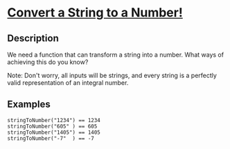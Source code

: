 # [Convert a String to a Number!](http://www.codewars.com/kata/convert-a-string-to-a-number)
## Description
We need a function that can transform a string into a number. What ways of achieving this do you know?

Note: Don't worry, all inputs will be strings, and every string is a perfectly valid representation of an integral number.

## Examples
```
stringToNumber("1234") == 1234
stringToNumber("605" ) == 605
stringToNumber("1405") == 1405
stringToNumber("-7"  ) == -7
```


